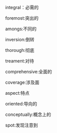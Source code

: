 integral：必需的

foremost:突出的  

amongs:不同的

inversion:倒转

thorough:彻底

treament:对待

comprehensive:全面的

coverage:涉及面

aspect:特点

oriented:导向的

conceptually:概念上的

spot:发现注意到